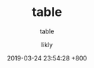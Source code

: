 ---
title: table
subtitle: table
description: table
layout: post
categories: []
tags: []
menus:
    - annotation
    - table
author: likly
date: 2019-03-24 23:54:28 +800
version: 1.0
---